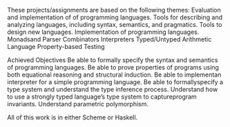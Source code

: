 These projects/assignments are based on the following themes: 
	Evaluation and implementation of of programming languages. 
	Tools for describing and analyzing languages, including syntax, semantics, and pragmatics. 
	Tools to design new languages. Implementation of programming languages. 
	Monadsand Parser Combinators Interpreters 
	Typed/Untyped Arithmetic Language
	Property-based Testing

Achieved Objectives 
	Be able to formally specify the syntax and semantics of programming languages. 
	Be able to prove properties of programs using both equational reasoning and structural induction. 
	Be able to implementan interpreter for a simple programming language. 
	Be able to formallyspecify a type system and understand the type inference process.
	Understand how to use a strongly typed language’s type system to captureprogram invariants. 
	Understand parametric polymorphism.

All of this work is in either Scheme or Haskell.
